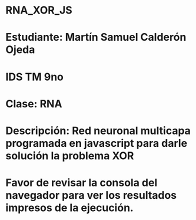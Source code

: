 # RNA_XOR_JS

# Estudiante: Martín Samuel Calderón Ojeda
# IDS TM 9no 
# Clase: RNA

# Descripción: Red neuronal multicapa programada en javascript para darle solución la problema XOR

# Favor de revisar la consola del navegador para ver los resultados impresos de la ejecución.